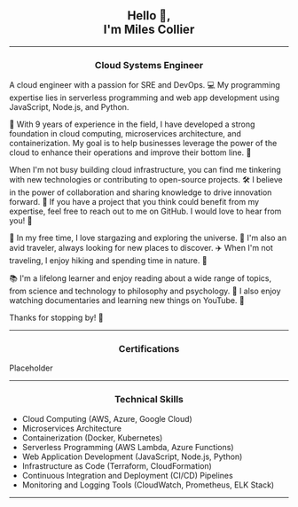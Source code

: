 &nbsp;
<h2 align="center">Hello 👋, <br>I'm Miles Collier</h2>
<hr align="center" size="6" width="100%"  color="green"></hr>

<h3 align="center">Cloud Systems Engineer</h3>
<div>
  <p>A cloud engineer with a passion for SRE and DevOps. <span>&#x1F4BB;</span> My programming expertise lies in serverless programming and web app development using JavaScript, Node.js, and Python.</p>
  <p><span>&#x1F680;</span> With 9 years of experience in the field, I have developed a strong foundation in cloud computing, microservices architecture, and containerization. My goal is to help businesses leverage the power of the cloud to enhance their operations and improve their bottom line. <span>&#x1F4AA;</span></p>
  <p>When I'm not busy building cloud infrastructure, you can find me tinkering with new technologies or contributing to open-source projects. <span>&#x1F6E0;</span> I believe in the power of collaboration and sharing knowledge to drive innovation forward. <span>&#x1F465;</span> If you have a project that you think could benefit from my expertise, feel free to reach out to me on GitHub. I would love to hear from you! <span>&#x1F4E9;</span></p>
  <p><span>&#x1F52D;</span> In my free time, I love stargazing and exploring the universe. <span>&#x1F30C;</span> I'm also an avid traveler, always looking for new places to discover. <span>&#x2708;&#xFE0F;</span> When I'm not traveling, I enjoy hiking and spending time in nature. <span>&#x1F333;</span></p>
  <p><span>&#x1F4DA;</span> I'm a lifelong learner and enjoy reading about a wide range of topics, from science and technology to philosophy and psychology. <span>&#x1F4D6;</span> I also enjoy watching documentaries and learning new things on YouTube. <span>&#x1F3A5;</span></p>
  <p>Thanks for stopping by! <span>&#x1F64F;</span></p>
</div>

<hr align="center" size="6" width="100%"  color="green"></hr>
<h3 align="center">Certifications</h3>
Placeholder
<hr align="center" size="6" width="100%"  color="green"></hr>
      <h3 align="center">Technical Skills</h3>
<ul>
  <li>Cloud Computing (AWS, Azure, Google Cloud)</li>
  <li>Microservices Architecture</li>
  <li>Containerization (Docker, Kubernetes)</li>
  <li>Serverless Programming (AWS Lambda, Azure Functions)</li>
  <li>Web Application Development (JavaScript, Node.js, Python)</li>
  <li>Infrastructure as Code (Terraform, CloudFormation)</li>
  <li>Continuous Integration and Deployment (CI/CD) Pipelines</li>
  <li>Monitoring and Logging Tools (CloudWatch, Prometheus, ELK Stack)</li>
</ul>
<hr align="center" size="6" width="100%"  color="green"></hr>
